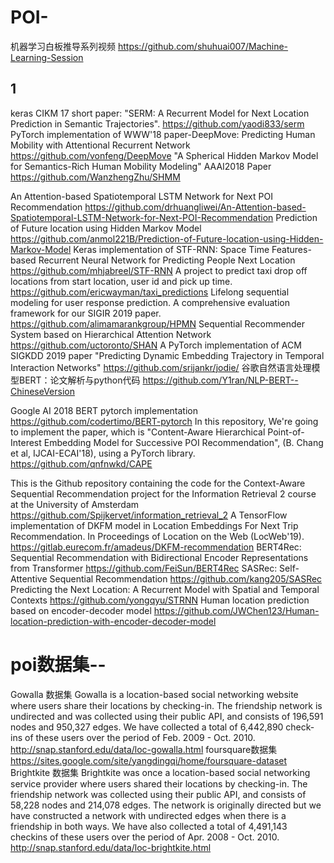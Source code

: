 # POI-
机器学习白板推导系列视频
https://github.com/shuhuai007/Machine-Learning-Session
## 1
keras CIKM 17 short paper: "SERM: A Recurrent Model for Next Location Prediction in Semantic Trajectories".
https://github.com/yaodi833/serm
PyTorch implementation of WWW'18 paper-DeepMove: Predicting Human Mobility with Attentional Recurrent Network
https://github.com/vonfeng/DeepMove
"A Spherical Hidden Markov Model for Semantics-Rich Human Mobility Modeling" AAAI2018 Paper
https://github.com/WanzhengZhu/SHMM

An Attention-based Spatiotemporal LSTM Network for Next POI Recommendation
https://github.com/drhuangliwei/An-Attention-based-Spatiotemporal-LSTM-Network-for-Next-POI-Recommendation
Prediction of Future location using Hidden Markov Model
https://github.com/anmol221B/Prediction-of-Future-location-using-Hidden-Markov-Model
Keras implementation of STF-RNN: Space Time Features-based Recurrent Neural Network for Predicting People Next Location
https://github.com/mhjabreel/STF-RNN
A project to predict taxi drop off locations from start location, user id and pick up time.
https://github.com/ericwayman/taxi_predictions
Lifelong sequential modeling for user response prediction. A comprehensive evaluation framework for our SIGIR 2019 paper.
https://github.com/alimamarankgroup/HPMN
Sequential Recommender System based on Hierarchical Attention Network
https://github.com/uctoronto/SHAN
A PyTorch implementation of ACM SIGKDD 2019 paper "Predicting Dynamic Embedding Trajectory in Temporal Interaction Networks"
https://github.com/srijankr/jodie/
谷歌自然语言处理模型BERT：论文解析与python代码
https://github.com/Y1ran/NLP-BERT--ChineseVersion

Google AI 2018 BERT pytorch implementation
https://github.com/codertimo/BERT-pytorch
In this repository, We're going to implement the paper, which is "Content-Aware Hierarchical Point-of-Interest Embedding Model for Successive POI Recommendation", (B. Chang et al, IJCAI-ECAI'18), using a PyTorch library.
https://github.com/qnfnwkd/CAPE

This is the Github repository containing the code for the Context-Aware Sequential Recommendation project for the Information Retrieval 2 course at the University of Amsterdam
https://github.com/Spijkervet/information_retrieval_2
A TensorFlow implementation of DKFM model in Location Embeddings For Next Trip Recommendation. In Proceedings of Location on the Web (LocWeb'19).
https://gitlab.eurecom.fr/amadeus/DKFM-recommendation
BERT4Rec: Sequential Recommendation with Bidirectional Encoder Representations from Transformer
https://github.com/FeiSun/BERT4Rec
SASRec: Self-Attentive Sequential Recommendation
https://github.com/kang205/SASRec
Predicting the Next Location: A Recurrent Model with Spatial and Temporal Contexts
https://github.com/yongqyu/STRNN
Human location prediction based on encoder-decoder model
https://github.com/JWChen123/Human-location-prediction-with-encoder-decoder-model

# poi数据集--
Gowalla 数据集
Gowalla is a location-based social networking website where users share their locations by checking-in. The friendship network is undirected and was collected using their public API, and consists of 196,591 nodes and 950,327 edges. We have collected a total of 6,442,890 check-ins of these users over the period of Feb. 2009 - Oct. 2010.
http://snap.stanford.edu/data/loc-gowalla.html
foursquare数据集
https://sites.google.com/site/yangdingqi/home/foursquare-dataset
Brightkite 数据集
Brightkite was once a location-based social networking service provider where users shared their locations by checking-in. The friendship network was collected using their public API, and consists of 58,228 nodes and 214,078 edges. The network is originally directed but we have constructed a network with undirected edges when there is a friendship in both ways. We have also collected a total of 4,491,143 checkins of these users over the period of Apr. 2008 - Oct. 2010.
http://snap.stanford.edu/data/loc-brightkite.html


